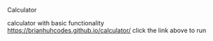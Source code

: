 Calculator

calculator with basic functionality
https://brianhuhcodes.github.io/calculator/
click the link above to run
